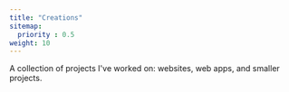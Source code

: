 ```yaml
---
title: "Creations"
sitemap:
  priority : 0.5
weight: 10
---
```

<p>A collection of projects I've worked on: websites, web apps, and smaller projects.</p>
